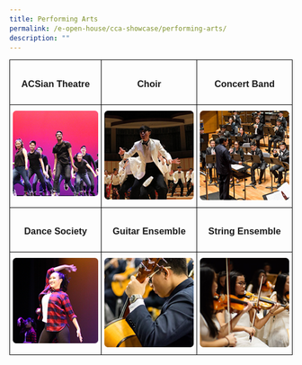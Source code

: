 ```yaml
---
title: Performing Arts
permalink: /e-open-house/cca-showcase/performing-arts/
description: ""
---
```

<style type="text/css">
.tg  {border-collapse:collapse;border-spacing:0;}
.tg td{border-color:black;border-style:solid;border-width:1px;font-family:Arial, sans-serif;font-size:14px;
  overflow:hidden;padding:10px 5px;word-break:normal;}
.tg th{border-color:black;border-style:solid;border-width:1px;font-family:Arial, sans-serif;font-size:14px;
  font-weight:normal;overflow:hidden;padding:10px 5px;word-break:normal;}
.tg .tg-0lax{text-align:left;vertical-align:top}
</style>
<table class="tg">
<thead>
  <tr>
		<td class="tg-0lax"><center><h3>ACSian Theatre</h3></center></td>
    <td class="tg-0lax"><center><h3>Choir</h3></center></td>
    <td class="tg-0lax"><center><h3>Concert Band</h3></center></td>
  </tr>
</thead>
<tbody>
  <tr>
    <td class="tg-0lax"><a width="176px" href="/e-open-house/cca-showcase/performing-arts/acsian-theatre/">
<img alt="ACSian Theatre" src="/images/acsian%20theatre.png">
</a></td>
    <td class="tg-0lax"><a href="/e-open-house/cca-showcase/performing-arts/choir/">
<img width="176px" alt="Choir" src="/images/choir%20.png">
</a></td>
    <td class="tg-0lax"><a href="/e-open-house/cca-showcase/performing-arts/concert-band/">
<img width="176px" alt="Concert Band" src="/images/concert%20band.png">
</a></td>
  </tr>
  <tr>
    <td class="tg-0lax"><center><h3>Dance Society</h3></center></td>
    <td class="tg-0lax"><center><h3>Guitar Ensemble</h3></center></td>
    <td class="tg-0lax"><center><h3>String Ensemble</h3></center></td>
  </tr>
  <tr>
    <td class="tg-0lax"><a href="/e-open-house/cca-showcase/performing-arts/dance-society/">
<img alt="Dance Society" src="/images/dance%20society.png"></a></td>
    <td class="tg-0lax"><a href="/e-open-house/cca-showcase/performing-arts/guitar-ensemble/">
<img alt="Guitar Ensemble" src="/images/guitar%20ensemble.png"></a></td>
    <td class="tg-0lax"><a href="/e-open-house/cca-showcase/performing-arts/string-ensemble/">
<img alt="String Ensemble" src="/images/string%20ensemble.png"></a></td>
  </tr>
</tbody>
</table>